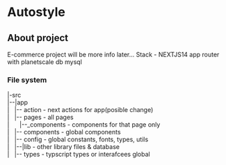 # Autostyle

## About project

E-commerce project will be more info later...
Stack - NEXTJS14 app router with planetscale db mysql

### File system
|-src <br>
|--|app <br>
|&nbsp;&nbsp;  |-- action - next actions for app(posible change) <br>
|&nbsp;&nbsp;  |-- pages - all pages <br>
|&nbsp;&nbsp;&nbsp;&nbsp;&nbsp;  |--_components - components for that page only <br>
|&nbsp;&nbsp;  |-- components - global components <br>
|&nbsp;&nbsp;  |-- config - global constants, fonts, types, utils <br>
|&nbsp;&nbsp;  |--|lib - other library files & database <br>
|&nbsp;&nbsp;  |-- types - typscript types or interafcees global <br>
